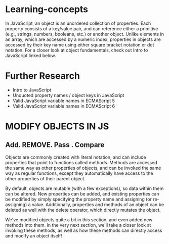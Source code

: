 # Learning-concepts
In JavaScript, an object is an unordered collection of properties. Each property consists of a key/value pair, 
and can reference either a primitive (e.g., strings, numbers, booleans, etc.) or another object. Unlike elements in an array, 
which are accessed by a numeric index, properties in objects are accessed by their key name using either 
square bracket notation or dot notation. For a closer look at object fundamentals, check out Intro to JavaScript linked below.


# Further Research
* Intro to JavaScript
* Unquoted property names / object keys in JavaScript
* Valid JavaScript variable names in ECMAScript 5
* Valid JavaScript variable names in ECMAScript 6




# MODIFY OBJECTS IN JS 
## Add. REMOVE. Pass . Compare

Objects are commonly created with literal notation, and can include properties that point to functions called methods. Methods are accessed the same way as other properties of objects, and can be invoked the same way as regular functions, except they automatically have access to the other properties of their parent object.

By default, objects are mutable (with a few exceptions), so data within them can be altered. New properties can be added, and existing properties can be modified by simply specifying the property name and assigning (or re-assigning) a value. Additionally, properties and methods of an object can be deleted as well with the delete operator, which directly mutates the object.

We've modified objects quite a bit in this section, and even added new methods into them. In the very next section, we'll take a closer look at invoking these methods, as well as how these methods can directly access and modify an object itself!
